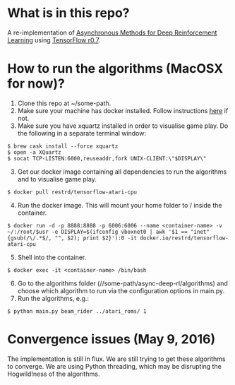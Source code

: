 # What is in this repo?
A re-implementation of [Asynchronous Methods for Deep Reinforcement Learning](https://arxiv.org/abs/1602.01783) using [TensorFlow r0.7](https://www.tensorflow.org/).

# How to run the algorithms (MacOSX for now)?
1. Clone this repo at ~/some-path.
2. Make sure your machine has docker installed. Follow instructions [here](https://docs.docker.com/engine/installation/#install-docker-engine) if not.
3. Make sure you have xquartz installed in order to visualise game play. Do the following in a separate terminal window:
```
$ brew cask install --force xquartz
$ open -a XQuartz
$ socat TCP-LISTEN:6000,reuseaddr,fork UNIX-CLIENT:\"$DISPLAY\"
```
3. Get our docker image containing all dependencies to run the algorithms and to visualise game play.
```shell
$ docker pull restrd/tensorflow-atari-cpu
```
4. Run the docker image. This will mount your home folder to /<username> inside the container.
```shell
$ docker run -d -p 8888:8888 -p 6006:6006 --name <container-name> -v ~/:/root/$usr -e DISPLAY=$(ifconfig vboxnet0 | awk '$1 == "inet" {gsub(/\/.*$/, "", $2); print $2}'):0 -it docker.io/restrd/tensorflow-atari-cpu
```
5. Shell into the container.
```
$ docker exec -it <container-name> /bin/bash
```
6. Go to the algorithms folder (/<username>/some-path/async-deep-rl/algorithms) and choose which algorithm to run via the configuration options in main.py.
7. Run the algorithms, e.g.:
```shell
$ python main.py beam_rider ../atari_roms/ 1
```

# Convergence issues (May 9, 2016)
The implementation is still in flux. We are still trying to get these algorithms to converge. We are using Python threading, which may be disrupting the Hogwild!ness of the algorithms.